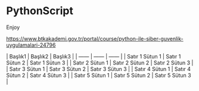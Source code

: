 # PythonScript
Enjoy

https://www.btkakademi.gov.tr/portal/course/python-ile-siber-guvenlik-uygulamalari-24796

| Başlık1 | Başlık2 | Başlık3 |
| —— | —— | —— |
| Satır 1 Sütun 1 | Satır 1 Sütun 2 | Satır 1 Sütun 3 |
| Satır 2 Sütun 1 | Satır 2 Sütun 2 | Satır 2 Sütun 3 |
| Satır 3 Sütun 1 | Satır 3 Sütun 2 | Satır 3 Sütun 3 |
| Satır 4 Sütun 1 | Satır 4 Sütun 2 | Satır 4 Sütun 3 |
| Satır 5 Sütun 1 | Satır 5 Sütun 2 | Satır 5 Sütun 3 |